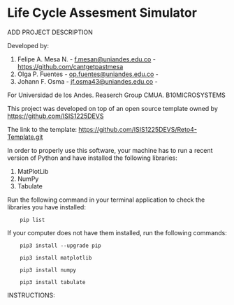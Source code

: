 # Life Cycle Assesment Simulator

ADD PROJECT DESCRIPTION

Developed by: 
1. Felipe A. Mesa N. - f.mesan@uniandes.edu.co - https://github.com/cantgetpastmesa  
2. Olga P. Fuentes - op.fuentes@uniandes.edu.co - 
3. Johann F. Osma - jf.osma43@uniandes.edu.co - 

For Universidad de los Andes. Reaserch Group CMUA. B10MICROSYSTEMS

This project was developed on top of an open source template owned by https://github.com/ISIS1225DEVS 

The link to the template: https://github.com/ISIS1225DEVS/Reto4-Template.git

In order to properly use this software, your machine has to run a recent version of Python and have installed the following libraries:
1. MatPlotLib
2. NumPy
3. Tabulate

Run the following command in your terminal application to check the libraries you have installed:

        pip list

If your computer does not have them installed, run the following commands:

        pip3 install --upgrade pip

        pip3 install matplotlib

        pip3 install numpy

        pip3 install tabulate

INSTRUCTIONS: